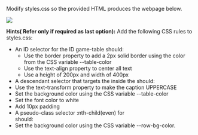 ﻿Modify styles.css so the provided HTML produces the webpage below.

![](Aspose.Words.d3361211-ab9e-4a31-99c2-0fe38a24f0b2.001.png)

**Hints( Refer only if required as last option):** Add the following CSS rules to styles.css:

- An ID selector for the ID game-table should: 
  - Use the border property to add a 2px solid border using the color from the CSS variable --table-color 
  - Use the text-align property to center all text
  - Use a height of 200px and width of 400px
- A descendant selector that targets the <caption> inside the <table> should: 
- Use the text-transform property to make the caption UPPERCASE
- Set the background color using the CSS variable --table-color 
- Set the font color to white
- Add 10px padding 
- A pseudo-class selector  :nth-child(even) for <tr> should: 
- Set the background color using  the CSS variable --row-bg-color. 
 
